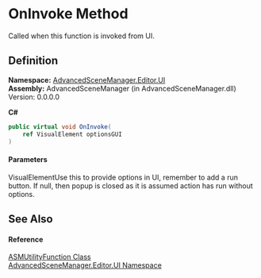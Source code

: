# OnInvoke Method

Called when this function is invoked from UI.

## Definition

**Namespace:** [AdvancedSceneManager.Editor.UI](N_AdvancedSceneManager_Editor_UI.md)\
**Assembly:** AdvancedSceneManager (in AdvancedSceneManager.dll) Version: 0.0.0.0

**C#**

```c#
public virtual void OnInvoke(
	ref VisualElement optionsGUI
)
```

#### Parameters

&#x20; VisualElementUse this to provide options in UI, remember to add a run button. If null, then popup is closed as it is assumed action has run without options.

## See Also

#### Reference

[ASMUtilityFunction Class](T_AdvancedSceneManager_Editor_UI_ASMUtilityFunction.md)\
[AdvancedSceneManager.Editor.UI Namespace](N_AdvancedSceneManager_Editor_UI.md)
